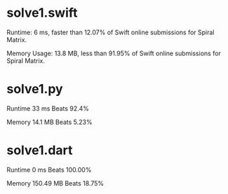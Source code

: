 # solve1.swift

Runtime: 6 ms, faster than 12.07% of Swift online submissions for Spiral Matrix.

Memory Usage: 13.8 MB, less than 91.95% of Swift online submissions for Spiral Matrix.

# solve1.py

Runtime 33 ms Beats 92.4%

Memory 14.1 MB Beats 5.23%

# solve1.dart

Runtime 0 ms Beats 100.00%

Memory 150.49 MB Beats 18.75%
